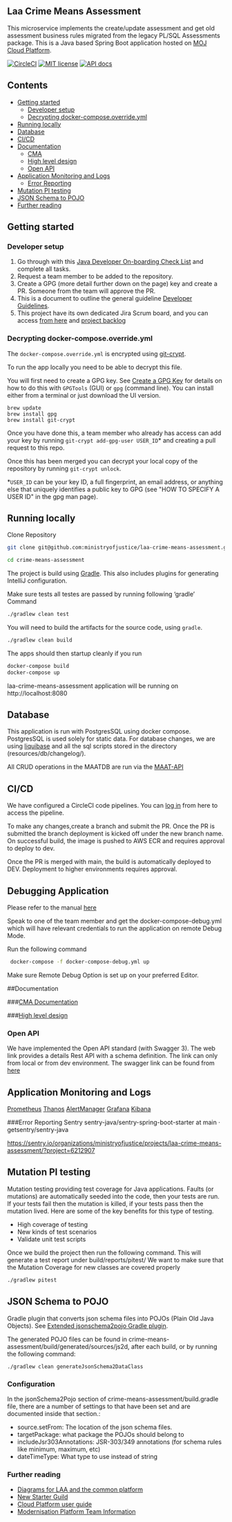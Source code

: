 ## Laa Crime Means Assessment

This microservice implements the create/update assessment and get old assessment business rules migrated from the legacy PL/SQL Assessments package.
This is a Java based Spring Boot application hosted on [MOJ Cloud Platform](https://user-guide.cloud-platform.service.justice.gov.uk/documentation/concepts/about-the-cloud-platform.html).

[![CircleCI](https://dl.circleci.com/status-badge/img/gh/ministryofjustice/laa-crime-means-assessment/tree/main.svg?style=shield)](https://dl.circleci.com/status-badge/redirect/gh/ministryofjustice/laa-crime-means-assessment/tree/main)
[![MIT license](https://img.shields.io/badge/License-MIT-blue.svg)](LICENSE)
[![API docs](https://img.shields.io/badge/API_docs_-view-85EA2D.svg?logo=swagger)](https://laa-crime-means-assessment-dev.apps.live.cloud-platform.service.justice.gov.uk/open-api/swagger-ui/index.html)

## Contents

- [Getting started](#getting-started)
  - [Developer setup](#developer-setup)
  - [Decrypting docker-compose.override.yml](#decrypting-docker-composeoverrideyml)
- [Running locally](#running-locally)
- [Database](#database)
- [CI/CD](#cicd)
- [Documentation](#documentation)
  - [CMA](#cma)
  - [High level design](#high-level-design)
  - [Open API](#open-api)
- [Application Monitoring and Logs](#application-monitoring-and-logs)
  - [Error Reporting](#error-reporting)
- [Mutation PI testing](#mutation-pi-testing)
- [JSON Schema to POJO](#json-schema-to-pojo)
- [Further reading](#further-reading)

## Getting started

### Developer setup

1. Go through with this [Java Developer On-boarding Check List](https://dsdmoj.atlassian.net/wiki/spaces/ASLST/pages/3738468667/Java+Developer+Onboarding+Check+List/) and complete all tasks.
2. Request a team member to be added to the repository.
3. Create a GPG (more detail further down on the page) key and create a PR. Someone from the team will approve the PR.
4. This is a document to outline the general guideline [Developer Guidelines](https://dsdmoj.atlassian.net/wiki/spaces/ASLST/pages/3896049821/Developer+Guidelines).
5. This project have its own dedicated Jira Scrum board, and you can access [from here](https://dsdmoj.atlassian.net/jira/software/projects/LCAM/boards/881) and [project backlog](https://dsdmoj.atlassian.net/jira/software/projects/LCAM/boards/881/backlog)

### Decrypting docker-compose.override.yml

The `docker-compose.override.yml` is encrypted using [git-crypt](https://github.com/AGWA/git-crypt).

To run the app locally you need to be able to decrypt this file.

You will first need to create a GPG key. See [Create a GPG Key](https://docs.publishing.service.gov.uk/manual/create-a-gpg-key.html) for details on how to do this with `GPGTools` (GUI) or `gpg` (command line).
You can install either from a terminal or just download the UI version.

```
brew update
brew install gpg
brew install git-crypt
```

Once you have done this, a team member who already has access can add your key by running `git-crypt add-gpg-user USER_ID`\* and creating a pull request to this repo.

Once this has been merged you can decrypt your local copy of the repository by running `git-crypt unlock`.

\*`USER_ID` can be your key ID, a full fingerprint, an email address, or anything else that uniquely identifies a public key to GPG (see "HOW TO SPECIFY A USER ID" in the gpg man page).

## Running locally

Clone Repository

```sh
git clone git@github.com:ministryofjustice/laa-crime-means-assessment.git

cd crime-means-assessment
```

The project is build using [Gradle](https://gradle.org/). This also includes plugins for generating IntelliJ configuration.

Make sure tests all testes are passed by running following ‘gradle’ Command

```sh
./gradlew clean test
```

You will need to build the artifacts for the source code, using `gradle`.

```sh
./gradlew clean build
```

The apps should then startup cleanly if you run

```sh
docker-compose build
docker-compose up
```

laa-crime-means-assessment application will be running on http://localhost:8080

## Database

This application is run with PostgresSQL using docker compose. PostgresSQL is used solely for static data.
For database changes, we are using [liquibase]() and all the sql scripts stored in the directory (resources/db/changelog/).

All CRUD operations in the MAATDB are run via the [MAAT-API](https://github.com/ministryofjustice/laa-maat-court-data-api)

## CI/CD

We have configured a CircleCI code pipelines. You can [log in](https://app.circleci.com/pipelines/github/ministryofjustice/laa-crime-means-assessment) from here to access the pipeline.

To make any changes,create a branch and submit the PR. Once the PR is submitted the branch deployment is kicked off under the new branch name.
On successful build, the image is pushed to AWS ECR and requires approval to deploy to dev.

Once the PR is merged with main, the build is automatically deployed to DEV. Deployment to higher environments requires approval.

## Debugging Application

Please refer to the manual [here](https://dsdmoj.atlassian.net/wiki/spaces/~360899610/pages/3846439496/Debugging+crime-means-assessment)

Speak to one of the team member and get the docker-compose-debug.yml which will have relevant credentials to run the application on remote Debug Mode.

Run the following command

```sh
 docker-compose -f docker-compose-debug.yml up
```

Make sure Remote Debug Option is set up on your preferred Editor.

##Documentation

###[CMA Documentation](https://dsdmoj.atlassian.net/wiki/spaces/ASLST/pages/3917447206/Crime+Means+Assessment+Service+CMA)

###[High level design](https://dsdmoj.atlassian.net/wiki/spaces/LAACP/pages/3673751570/Means+Assessment+-+High+level+Design+Approach)

### Open API

We have implemented the Open API standard (with Swagger 3). The web link provides a details Rest API with a schema definition. The link can only from local or from dev environment.
The swagger link can be found from [here](http://localhost:8080/open-api/docs.html)

## Application Monitoring and Logs

[Prometheus](https://prometheus.cloud-platform.service.justice.gov.uk)
[Thanos](https://thanos.live.cloud-platform.service.justice.gov.uk)
[AlertManager](https://alertmanager.cloud-platform.service.justice.gov.uk)
[Grafana](https://grafana.cloud-platform.service.justice.gov.uk)
[Kibana](https://kibana.cloud-platform.service.justice.gov.uk)

###Error Reporting
Sentry sentry-java/sentry-spring-boot-starter at main · getsentry/sentry-java

https://sentry.io/organizations/ministryofjustice/projects/laa-crime-means-assessment/?project=6212907

## Mutation PI testing

Mutation testing providing test coverage for Java applications.
Faults (or mutations) are automatically seeded into the code, then your tests are run. If your tests fail then the mutation is killed, if your tests pass then the mutation lived.
Here are some of the key benefits for this type of testing.

- High coverage of testing
- New kinds of test scenarios
- Validate unit test scripts

Once we build the project then run the following command. This will generate a test report under build/reports/pitest/
We want to make sure that the Mutation Coverage for new classes are covered properly

```sh
./gradlew pitest
```

## JSON Schema to POJO

Gradle plugin that converts json schema files into POJOs (Plain Old Java Objects). See [Extended jsonschema2pojo Gradle plugin](https://github.com/jsonschema2dataclass/js2d-gradle).

The generated POJO files can be found in crime-means-assessment/build/generated/sources/js2d, after each build, or by running the following command:

```shell
./gradlew clean generateJsonSchema2DataClass
```

### Configuration

In the jsonSchema2Pojo section of crime-means-assessment/build.gradle file, there are a number of settings to that have
been set and are documented inside that section.:

- source.setFrom: The location of the json schema files.
- targetPackage: what package the POJOs should belong to
- includeJsr303Annotations: JSR-303/349 annotations (for schema rules like minimum, maximum, etc)
- dateTimeType: What type to use instead of string

### Further reading

- [Diagrams for LAA and the common platform](https://dsdmoj.atlassian.net/wiki/spaces/LAACP/pages/1513128006/Diagrams)
- [New Starter Guild](https://dsdmoj.atlassian.net/wiki/spaces/LAA/pages/1391460702/New+Hire+Check+List)
- [Cloud Platform user guide](https://user-guide.cloud-platform.service.justice.gov.uk/#application-logging)
- [Modernisation Platform Team Information](https://user-guide.modernisation-platform.service.justice.gov.uk/#modernisation-platform-team-information)
